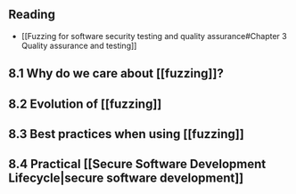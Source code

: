## Reading
- [[Fuzzing for software security testing and quality assurance#Chapter 3 Quality assurance and testing]]
## 8.1 Why do we care about [[fuzzing]]?

## 8.2 Evolution of [[fuzzing]]

## 8.3 Best practices when using [[fuzzing]]

## 8.4 Practical [[Secure Software Development Lifecycle|secure software development]]
